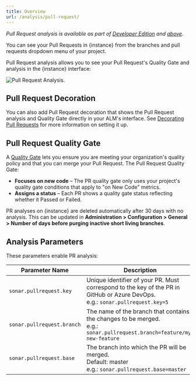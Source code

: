 ```yaml
---
title: Overview
url: /analysis/pull-request/
---
```


_Pull Request analysis is available as part of [Developer Edition](https://redirect.sonarsource.com/editions/developer.html) and [above](https://www.sonarsource.com/plans-and-pricing/)._

You can see your Pull Requests in {instance} from the branches and pull requests dropdown menu of your project.

Pull Request analysis allows you to see your Pull Request's Quality Gate and analysis in the {instance} interface:

![Pull Request Analysis.](/images/pranalysis.png)

## Pull Request Decoration
You can also add Pull Request decoration that shows the Pull Request analysis and Quality Gate directly in your ALM's interface. See [Decorating Pull Requests](/analysis/pr-decoration/) for more information on setting it up.

## Pull Request Quality Gate

A [Quality Gate](/user-guide/quality-gates/) lets you ensure you are meeting your organization's quality policy and that you can merge your Pull Request. The Pull Request Quality Gate:
* **Focuses on new code** – The PR quality gate only uses your project's quality gate conditions that apply to "on New Code" metrics.
* **Assigns a status** – Each PR shows a quality gate status reflecting whether it Passed or Failed.

PR analyses on {instance} are deleted automatically after 30 days with no analysis. This can be updated in **Administration > Configuration > General > Number of days before purging inactive short living branches**. 

## Analysis Parameters

These parameters enable PR analysis:

| Parameter Name        | Description |
| --------------------- | ---------------------------------- |
| `sonar.pullrequest.key` | Unique identifier of your PR. Must correspond to the key of the PR in GitHub or Azure DevOps.<br/> e.g.: `sonar.pullrequest.key=5` |
| `sonar.pullrequest.branch` | The name of the branch that contains the changes to be merged.<br/> e.g.: `sonar.pullrequest.branch=feature/my-new-feature` |
| `sonar.pullrequest.base` | The branch into which the PR will be merged. <br/> Default: master <br/> e.g.: `sonar.pullrequest.base=master` |
